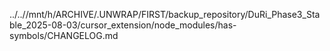 ../..//mnt/h/ARCHIVE/.UNWRAP/FIRST/backup_repository/DuRi_Phase3_Stable_2025-08-03/cursor_extension/node_modules/has-symbols/CHANGELOG.md